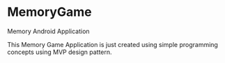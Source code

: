# MemoryGame
Memory Android Application

This Memory Game Application is just created using simple programming concepts using MVP design pattern.
